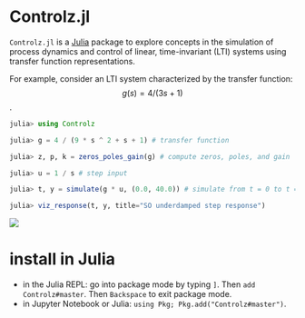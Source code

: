 # Controlz.jl

`Controlz.jl` is a [Julia](https://julialang.org/) package to explore concepts in the simulation of process dynamics and control of linear, time-invariant (LTI) systems using transfer function representations.

For example, consider an LTI system characterized by the transfer function:
$$g(s) = 4 / (3s+1)$$.

```julia
julia> using Controlz

julia> g = 4 / (9 * s ^ 2 + s + 1) # transfer function

julia> z, p, k = zeros_poles_gain(g) # compute zeros, poles, and gain

julia> u = 1 / s # step input

julia> t, y = simulate(g * u, (0.0, 40.0)) # simulate from t = 0 to t = 40

julia> viz_response(t, y, title="SO underdamped step response")
```

![](example_response.png)

# install in Julia

* in the Julia REPL: go into package mode by typing `]`. Then `add Controlz#master`. Then `Backspace` to exit package mode.
* in Jupyter Notebook or Julia: `using Pkg; Pkg.add("Controlz#master")`.

